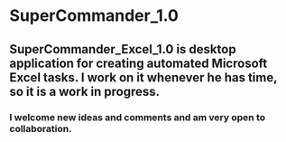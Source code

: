  # SuperCommander_1.0

## SuperCommander_Excel_1.0 is desktop application for creating automated Microsoft Excel tasks. I work on it whenever he has time, so it is a work in progress. 

### I welcome new ideas and comments and am very open to collaboration. 

